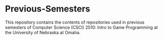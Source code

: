 # Previous-Semesters

This repository contains the contents of repositories used in previous semesters of Computer Science (CSCI) 2510: Intro to Game Programming at the University of Nebraska at Omaha.
